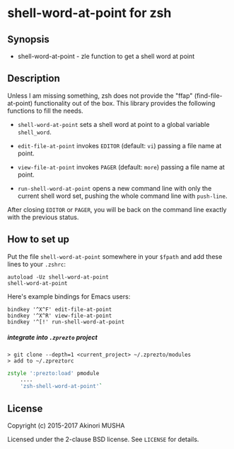 shell-word-at-point for zsh
===========================

Synopsis
--------

* shell-word-at-point - zle function to get a shell word at point

Description
-----------

Unless I am missing something, zsh does not provide the "ffap"
(find-file-at-point) functionality out of the box.  This library
provides the following functions to fill the needs.

- `shell-word-at-point` sets a shell word at point to a global
  variable `shell_word`.

- `edit-file-at-point` invokes `EDITOR` (default: `vi`) passing a file
  name at point.

- `view-file-at-point` invokes `PAGER` (default: `more`) passing a
  file name at point.

- `run-shell-word-at-point` opens a new command line with only the
  current shell word set, pushing the whole command line with
  `push-line`.

After closing `EDITOR` or `PAGER`, you will be back on the command
line exactly with the previous status.

How to set up
-------------

Put the file `shell-word-at-point` somewhere in your `$fpath` and add
these lines to your `.zshrc`:

    autoload -Uz shell-word-at-point
    shell-word-at-point

Here's example bindings for Emacs users:

    bindkey '^X^F' edit-file-at-point
    bindkey '^X^R' view-file-at-point
    bindkey '^[!' run-shell-word-at-point

##### integrate into `.zprezto` project

    > git clone --depth=1 <current_project> ~/.zprezto/modules
    > add to ~/.zpreztorc

```zsh
zstyle ':prezto:load' pmodule
    ....
    'zsh-shell-word-at-point'`
```


License
-------

Copyright (c) 2015-2017 Akinori MUSHA

Licensed under the 2-clause BSD license.
See `LICENSE` for details.
